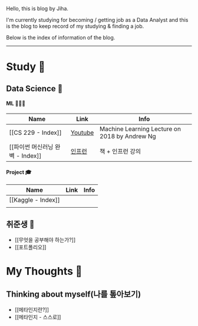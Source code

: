 Hello, this is blog by Jiha.

I'm currently studying for becoming / getting job as a Data Analyst and this is the blog to keep record of my studying & finding a job.

Below is the index of information of the blog.

***
# Study 📔

## Data Science 📐


#### ML 🧑🏼‍🎓
  
| **Name**                | **Link**                                                                                                                                                        | **Info**                                      |
| ----------------------- | --------------------------------------------------------------------------------------------------------------------------------------------------------------- | --------------------------------------------- |
| [[CS 229 - Index]]      | [Youtube](https://www.youtube.com/watch?v=jGwO_UgTS7I&list=PLoROMvodv4rMiGQp3WXShtMGgzqpfVfbU)                                                                  | Machine Learning Lecture on 2018 by Andrew Ng |
| [[파이썬 머신러닝 완벽 - Index]] | [인프런](https://www.inflearn.com/course/%ED%8C%8C%EC%9D%B4%EC%8D%AC-%EB%A8%B8%EC%8B%A0%EB%9F%AC%EB%8B%9D-%EC%99%84%EB%B2%BD%EA%B0%80%EC%9D%B4%EB%93%9C/dashboard) | 책 + 인프런 강의                                    |
  
#### Project 🎓

  
| **Name**           | **Link** | **Info** |
| ------------------ | -------- | -------- |
| [[Kaggle - Index]] |          |          |
|                    |          |          |
  

## 취준생 💼


- [[무엇을 공부해야 하는가?]]
- [[포트폴리오]]


# My Thoughts 🫨


## Thinking about myself(나를 톺아보기)


- [[메타인지란?]]
- [[메타인지 - 스스로]]